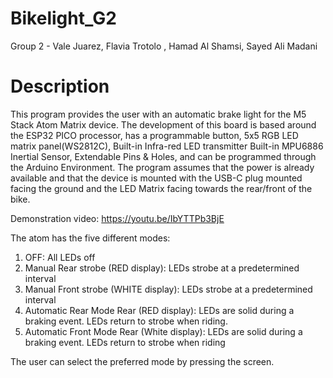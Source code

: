# Bikelight_G2
 Group 2 - Vale Juarez, Flavia Trotolo , Hamad Al Shamsi, Sayed Ali Madani
 
# Description 
 This program provides the user with an automatic brake light for the M5 Stack Atom Matrix device. 
The development of this board is based around the ESP32 PICO processor, has a programmable button, 5x5 RGB LED matrix panel(WS2812C), Built-in Infra-red LED transmitter
 Built-in MPU6886 Inertial Sensor, Extendable Pins & Holes, and can be programmed through the Arduino Environment. 
The program assumes that the power is already available and that the device is mounted with the USB-C plug mounted facing the ground and the LED Matrix facing towards the
rear/front of the bike.

Demonstration video: https://youtu.be/IbYTTPb3BjE

The atom has the five different modes:
1.  OFF: All LEDs off
2. Manual Rear strobe (RED display): LEDs strobe at a predetermined interval
3. Manual Front strobe (WHITE display): LEDs strobe at a predetermined interval
4. Automatic Rear Mode Rear (RED display): LEDs are solid during a braking event. LEDs return to strobe when riding.
5. Automatic Front Mode Rear (White display): LEDs are solid during a braking event. LEDs return to strobe when riding

The user can select the preferred mode by pressing the screen.





 